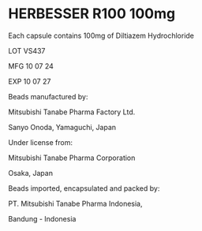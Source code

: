 <html lang="id">
<head>
    <meta charset="UTF-8">
    <meta name="viewport" content="width=device-width, initial-scale=1.0">
        <h1>HERBESSER R100 100mg</h1>
        <p>Each capsule contains 100mg of Diltiazem Hydrochloride</p>
	<p>LOT VS437</p>
	<p>MFG 10 07 24</p>
	<p>EXP 10 07 27</p>
	<p>Beads manufactured by:</p>
	<p>Mitsubishi Tanabe Pharma Factory Ltd.</p>
	<p>Sanyo Onoda, Yamaguchi, Japan</p>
	<p>Under license from:</p>
	<p>Mitsubishi Tanabe Pharma Corporation</p>
	<p>Osaka, Japan</p>
	<p>Beads imported, encapsulated and packed by:</p>
	<p>PT. Mitsubishi Tanabe Pharma Indonesia,</p>
	<p>Bandung - Indonesia</p>





